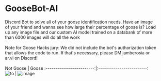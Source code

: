 # GooseBot-AI
Discord Bot to solve all of your goose identification needs. 
Have an image of your friend and wanna see how large their percentage of goose is? 
Load up any image file and our custom AI model trained on a databank of more than 6000 images will do all the work
\
\
Note for Goose Hacks jury: We did not include the bot's authorization token that allows the code to run. If that's necessary, please DM jamberosia or ar.vi on Discord!
\
\
Not Goose             |  Goose
:-------------------------:|:-------------------------:
![to](https://github.com/amberosia/GooseBot-AI/assets/89476135/6e1009f8-3c7d-4363-873a-036b4de76d42)  |   ![image](https://github.com/amberosia/GooseBot-AI/assets/89476135/bd247c61-39a5-404b-988d-4a26cab6bc57)



